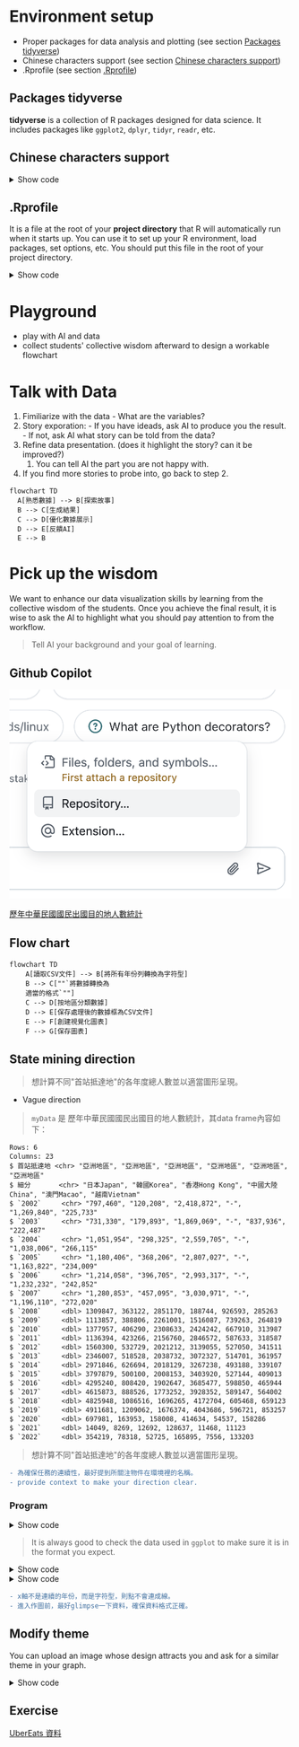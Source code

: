 # Environment setup

  - Proper packages for data analysis and plotting (see section [Packages tidyverse](#packages-tidyverse))
  - Chinese characters support (see section [Chinese characters support](#chinese-characters-support))  
  - .Rprofile (see section [.Rprofile](#.Rprofile))

## Packages tidyverse

**tidyverse** is a collection of R packages designed for data science. It includes packages like `ggplot2`, `dplyr`, `tidyr`, `readr`, etc. 

## Chinese characters support

<details>
<summary>Show code</summary>

```
if (!requireNamespace("showtext", quietly = TRUE)) {
  install.packages("showtext")
}
if (!requireNamespace("sysfonts", quietly = TRUE)) {
  install.packages("sysfonts")
}

library(tidyverse)
library(showtext)
library(sysfonts)

sysfonts::font_add_google('Noto Sans TC')
showtext_auto()

theme_set(
  theme(
    text = element_text(family = "Noto Sans TC")
  ) + 
  theme_classic()
)
```
</details>

## .Rprofile

It is a file at the root of your **project directory** that R will automatically run when it starts up. You can use it to set up your R environment, load packages, set options, etc. You should put this file in the root of your project directory.

<details>
<summary>Show code</summary>

```r
# load proper packages
library(tidyverse)
library(showtext)
library(sysfonts)

sysfonts::font_add_google('Noto Sans TC')
showtext_auto()

theme_set(
  theme(
    text = element_text(family = "Noto Sans TC")
  ) + 
  theme_classic()
)
```
</details>

# Playground

  - play with AI and data
  - collect students' collective wisdom afterward to design a workable flowchart

# Talk with Data

  1. Fimiliarize with the data
    - What are the variables?  
  2. Story exporation:
    - If you have ideads, ask AI to produce you the result.
    - If not, ask AI what story can be told from the data? 
  3. Refine data presentation. (does it highlight the story? can it be improved?)
     1. You can tell AI the part you are not happy with.  
  4. If you find more stories to probe into, go back to step 2.
   
  ```mermaid
  flowchart TD
    A[熟悉數據] --> B[探索故事]
    B --> C[生成結果]
    C --> D[優化數據展示]
    D --> E[反饋AI]
    E --> B
  ```

# Pick up the wisdom

We want to enhance our data visualization skills by learning from the collective wisdom of the students. Once you achieve the final result, it is wise to ask the AI to highlight what you should pay attention to from the workflow. 

> Tell AI your background and your goal of learning. 

## Github Copilot

![](../img/2025-02-22-14-37-52.png)

[歷年中華民國國民出國目的地人數統計](https://data.gov.tw/dataset/7325)

## Flow chart

```mermaid
flowchart TD
    A[讀取CSV文件] --> B[將所有年份列轉換為字符型]
    B --> C[""`將數據轉換為
    適當的格式`""]
    C --> D[按地區分類數據]
    D --> E[保存處理後的數據框為CSV文件]
    E --> F[創建視覺化圖表]
    F --> G[保存圖表]
```


## State mining direction

> 想計算不同"首站抵達地"的各年度總人數並以適當圖形呈現。

  - Vague direction


> `myData` 是 歷年中華民國國民出國目的地人數統計，其data frame內容如下：
```
Rows: 6
Columns: 23
$ 首站抵達地 <chr> "亞洲地區", "亞洲地區", "亞洲地區", "亞洲地區", "亞洲地區", "亞洲地區"
$ 細分       <chr> "日本Japan", "韓國Korea", "香港Hong Kong", "中國大陸China", "澳門Macao", "越南Vietnam"
$ `2002`     <chr> "797,460", "120,208", "2,418,872", "-", "1,269,840", "225,733"
$ `2003`     <chr> "731,330", "179,893", "1,869,069", "-", "837,936", "222,487"
$ `2004`     <chr> "1,051,954", "298,325", "2,559,705", "-", "1,038,006", "266,115"
$ `2005`     <chr> "1,180,406", "368,206", "2,807,027", "-", "1,163,822", "234,009"
$ `2006`     <chr> "1,214,058", "396,705", "2,993,317", "-", "1,232,232", "242,852"
$ `2007`     <chr> "1,280,853", "457,095", "3,030,971", "-", "1,196,110", "272,020"
$ `2008`     <dbl> 1309847, 363122, 2851170, 188744, 926593, 285263
$ `2009`     <dbl> 1113857, 388806, 2261001, 1516087, 739263, 264819
$ `2010`     <dbl> 1377957, 406290, 2308633, 2424242, 667910, 313987
$ `2011`     <dbl> 1136394, 423266, 2156760, 2846572, 587633, 318587
$ `2012`     <dbl> 1560300, 532729, 2021212, 3139055, 527050, 341511
$ `2013`     <dbl> 2346007, 518528, 2038732, 3072327, 514701, 361957
$ `2014`     <dbl> 2971846, 626694, 2018129, 3267238, 493188, 339107
$ `2015`     <dbl> 3797879, 500100, 2008153, 3403920, 527144, 409013
$ `2016`     <dbl> 4295240, 808420, 1902647, 3685477, 598850, 465944
$ `2017`     <dbl> 4615873, 888526, 1773252, 3928352, 589147, 564002
$ `2018`     <dbl> 4825948, 1086516, 1696265, 4172704, 605468, 659123
$ `2019`     <dbl> 4911681, 1209062, 1676374, 4043686, 596721, 853257
$ `2020`     <dbl> 697981, 163953, 158008, 414634, 54537, 158286
$ `2021`     <dbl> 14049, 8269, 12692, 128637, 11468, 11123
$ `2022`     <dbl> 354219, 78318, 52725, 165895, 7556, 133203
```
> 想計算不同"首站抵達地"的各年度總人數並以適當圖形呈現。

```diff
- 為確保任務的連續性，最好提到所關注物件在環境裡的名稱。
- provide context to make your direction clear.
```

### Program

<details>
<summary>Show code</summary>

```{r}
library(tidyverse)

# 將數據中的所有年度列轉換為字符型，避免類型不一致的問題
myData_clean <- myData %>%
  mutate(across(starts_with("20"), as.character))  # 將所有以 "20" 開頭的列轉換為字符型

# 轉換為長格式
myData_long <- myData_clean %>%
  pivot_longer(cols = starts_with("20"),  # 轉長格式，選擇所有以20開頭的列
               names_to = "年度", 
               values_to = "人數") %>%
  mutate(人數 = str_replace_all(人數, ",", ""),  # 移除千位符
         人數 = as.numeric(ifelse(人數 == "-", NA, 人數)))  # 將 "-" 轉為 NA，並轉為 numeric

# 移除細分中出現 "合計" 的資料
myData_long_filtered <- myData_long %>%
  filter(!str_detect(細分, "合計"))  # 過濾掉包含 "合計" 的行

# 計算各年度對應的總人數
總人數_by_country <- myData_long_filtered %>%
  group_by(首站抵達地, 年度) %>%
  summarise(總人數 = sum(人數, na.rm = TRUE), .groups = 'drop')  # 計算總人數並移除分組

# 繪製圖形
ggplot(總人數_by_country, aes(x = 年度, y = 總人數, color = 首站抵達地)) +
  geom_line() +
  geom_point() +
  labs(title = "不同首站抵達地的年度總人數",
       x = "年度",
       y = "總人數") +
  theme_minimal() +
  theme(axis.text.x = element_text(angle = 45, hjust = 1))  # 調整 x 軸標籤角度
```
</details>

> It is always good to check the data used in `ggplot` to make sure it is in the format you expect.

<details>
<summary>Show code</summary>

```{r}
glimpse(總人數_by_country)
```
</details>

<details>
<summary>Show code</summary>

```{r}
# 確保年度是數值型
總人數_by_country$年度 <- as.numeric(總人數_by_country$年度)

ggplot(總人數_by_country, aes(x = 年度, y = 總人數, color = 首站抵達地)) +
  geom_line() +
  geom_point() +
  labs(title = "不同首站抵達地的年度總人數",
       x = "年度",
       y = "總人數") +
  theme_minimal() +
  theme(axis.text.x = element_text(angle = 45, hjust = 1))  # 調整 x 軸標籤角度
```
</details>

```diff
- x軸不是連續的年份，而是字符型，則點不會連成線。
- 進入作圖前，最好glimpse一下資料，確保資料格式正確。
```


## Modify theme

You can upload an image whose design attracts you and ask for a similar theme in your graph.

<details>
<summary>Show code</summary>

```{r}
g <- 
ggplot(總人數_by_country, aes(x = 年度, y = 總人數, color = 首站抵達地)) +
  geom_line() +
  geom_point() +
  labs(title = "不同首站抵達地的年度總人數",
       x = "年度",
       y = "總人數") +
  theme_minimal() +
  theme(axis.text.x = element_text(angle = 45, hjust = 1))  # 調整 x 軸標籤角度

g + new theme...
```
</details>


## Exercise

[UberEats 資料](https://docs.google.com/spreadsheets/d/1-jX-3EK_yspYDgPIy5vwnRKHntw9-dQIpFVhLc5JcXc/edit?gid=215920315#gid=215920315)